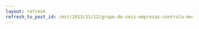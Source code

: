 ```yaml
---
layout: refresh
refresh_to_post_id: /mst/2013/11/12/grupo-de-seis-empresas-controla-mercado-global-de-transgnicos
---
```

